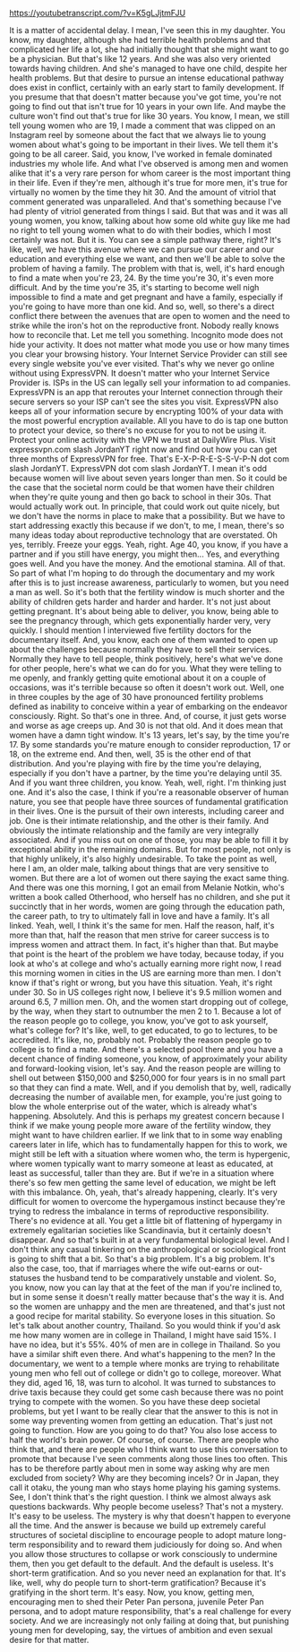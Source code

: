 https://youtubetranscript.com/?v=K5gLJjtmFJU

 It is a matter of accidental delay. I mean, I've seen this in my daughter. You know, my daughter, although she had terrible health problems and that complicated her life a lot, she had initially thought that she might want to go be a physician. But that's like 12 years. And she was also very oriented towards having children. And she's managed to have one child, despite her health problems. But that desire to pursue an intense educational pathway does exist in conflict, certainly with an early start to family development. If you presume that that doesn't matter because you've got time, you're not going to find out that isn't true for 10 years in your own life. And maybe the culture won't find out that's true for like 30 years. You know, I mean, we still tell young women who are 19, I made a comment that was clipped on an Instagram reel by someone about the fact that we always lie to young women about what's going to be important in their lives. We tell them it's going to be all career. Said, you know, I've worked in female dominated industries my whole life. And what I've observed is among men and women alike that it's a very rare person for whom career is the most important thing in their life. Even if they're men, although it's true for more men, it's true for virtually no women by the time they hit 30. And the amount of vitriol that comment generated was unparalleled. And that's something because I've had plenty of vitriol generated from things I said. But that was and it was all young women, you know, talking about how some old white guy like me had no right to tell young women what to do with their bodies, which I most certainly was not. But it is. You can see a simple pathway there, right? It's like, well, we have this avenue where we can pursue our career and our education and everything else we want, and then we'll be able to solve the problem of having a family. The problem with that is, well, it's hard enough to find a mate when you're 23, 24. By the time you're 30, it's even more difficult. And by the time you're 35, it's starting to become well nigh impossible to find a mate and get pregnant and have a family, especially if you're going to have more than one kid. And so, well, so there's a direct conflict there between the avenues that are open to women and the need to strike while the iron's hot on the reproductive front. Nobody really knows how to reconcile that. Let me tell you something. Incognito mode does not hide your activity. It does not matter what mode you use or how many times you clear your browsing history. Your Internet Service Provider can still see every single website you've ever visited. That's why we never go online without using ExpressVPN. It doesn't matter who your Internet Service Provider is. ISPs in the US can legally sell your information to ad companies. ExpressVPN is an app that reroutes your Internet connection through their secure servers so your ISP can't see the sites you visit. ExpressVPN also keeps all of your information secure by encrypting 100% of your data with the most powerful encryption available. All you have to do is tap one button to protect your device, so there's no excuse for you to not be using it. Protect your online activity with the VPN we trust at DailyWire Plus. Visit expressvpn.com slash JordanYT right now and find out how you can get three months of ExpressVPN for free. That's E-X-P-R-E-S-S-V-P-N dot com slash JordanYT. ExpressVPN dot com slash JordanYT. I mean it's odd because women will live about seven years longer than men. So it could be the case that the societal norm could be that women have their children when they're quite young and then go back to school in their 30s. That would actually work out. In principle, that could work out quite nicely, but we don't have the norms in place to make that a possibility. But we have to start addressing exactly this because if we don't, to me, I mean, there's so many ideas today about reproductive technology that are overstated. Oh yes, terribly. Freeze your eggs. Yeah, right. Age 40, you know, if you have a partner and if you still have energy, you might then... Yes, and everything goes well. And you have the money. And the emotional stamina. All of that. So part of what I'm hoping to do through the documentary and my work after this is to just increase awareness, particularly to women, but you need a man as well. So it's both that the fertility window is much shorter and the ability of children gets harder and harder and harder. It's not just about getting pregnant. It's about being able to deliver, you know, being able to see the pregnancy through, which gets exponentially harder very, very quickly. I should mention I interviewed five fertility doctors for the documentary itself. And, you know, each one of them wanted to open up about the challenges because normally they have to sell their services. Normally they have to tell people, think positively, here's what we've done for other people, here's what we can do for you. What they were telling to me openly, and frankly getting quite emotional about it on a couple of occasions, was it's terrible because so often it doesn't work out. Well, one in three couples by the age of 30 have pronounced fertility problems defined as inability to conceive within a year of embarking on the endeavor consciously. Right. So that's one in three. And, of course, it just gets worse and worse as age creeps up. And 30 is not that old. And it does mean that women have a damn tight window. It's 13 years, let's say, by the time you're 17. By some standards you're mature enough to consider reproduction, 17 or 18, on the extreme end. And then, well, 35 is the other end of that distribution. And you're playing with fire by the time you're delaying, especially if you don't have a partner, by the time you're delaying until 35. And if you want three children, you know. Yeah, well, right. I'm thinking just one. And it's also the case, I think if you're a reasonable observer of human nature, you see that people have three sources of fundamental gratification in their lives. One is the pursuit of their own interests, including career and job. One is their intimate relationship, and the other is their family. And obviously the intimate relationship and the family are very integrally associated. And if you miss out on one of those, you may be able to fill it by exceptional ability in the remaining domains. But for most people, not only is that highly unlikely, it's also highly undesirable. To take the point as well, here I am, an older male, talking about things that are very sensitive to women. But there are a lot of women out there saying the exact same thing. And there was one this morning, I got an email from Melanie Notkin, who's written a book called Otherhood, who herself has no children, and she put it succinctly that in her words, women are going through the education path, the career path, to try to ultimately fall in love and have a family. It's all linked. Yeah, well, I think it's the same for men. Half the reason, half, it's more than that, half the reason that men strive for career success is to impress women and attract them. In fact, it's higher than that. But maybe that point is the heart of the problem we have today, because today, if you look at who's at college and who's actually earning more right now, I read this morning women in cities in the US are earning more than men. I don't know if that's right or wrong, but you have this situation. Yeah, it's right under 30. So in US colleges right now, I believe it's 9.5 million women and around 6.5, 7 million men. Oh, and the women start dropping out of college, by the way, when they start to outnumber the men 2 to 1. Because a lot of the reason people go to college, you know, you've got to ask yourself, what's college for? It's like, well, to get educated, to go to lectures, to be accredited. It's like, no, probably not. Probably the reason people go to college is to find a mate. And there's a selected pool there and you have a decent chance of finding someone, you know, of approximately your ability and forward-looking vision, let's say. And the reason people are willing to shell out between $150,000 and $250,000 for four years is in no small part so that they can find a mate. Well, and if you demolish that by, well, radically decreasing the number of available men, for example, you're just going to blow the whole enterprise out of the water, which is already what's happening. Absolutely. And this is perhaps my greatest concern because I think if we make young people more aware of the fertility window, they might want to have children earlier. If we link that to in some way enabling careers later in life, which has to fundamentally happen for this to work, we might still be left with a situation where women who, the term is hypergenic, where women typically want to marry someone at least as educated, at least as successful, taller than they are. But if we're in a situation where there's so few men getting the same level of education, we might be left with this imbalance. Oh, yeah, that's already happening, clearly. It's very difficult for women to overcome the hypergamous instinct because they're trying to redress the imbalance in terms of reproductive responsibility. There's no evidence at all. You get a little bit of flattening of hypergamy in extremely egalitarian societies like Scandinavia, but it certainly doesn't disappear. And so that's built in at a very fundamental biological level. And I don't think any casual tinkering on the anthropological or sociological front is going to shift that a bit. So that's a big problem. It's a big problem. It's also the case, too, that if marriages where the wife out-earns or out-statuses the husband tend to be comparatively unstable and violent. So, you know, now you can lay that at the feet of the man if you're inclined to, but in some sense it doesn't really matter because that's the way it is. And so the women are unhappy and the men are threatened, and that's just not a good recipe for marital stability. So everyone loses in this situation. So let's talk about another country, Thailand. So you would think if you'd ask me how many women are in college in Thailand, I might have said 15%. I have no idea, but it's 55%. 40% of men are in college in Thailand. So you have a similar shift even there. And what's happening to the men? In the documentary, we went to a temple where monks are trying to rehabilitate young men who fell out of college or didn't go to college, moreover. What they did, aged 16, 18, was turn to alcohol. It was turned to substances to drive taxis because they could get some cash because there was no point trying to compete with the women. So you have these deep societal problems, but yet I want to be really clear that the answer to this is not in some way preventing women from getting an education. That's just not going to function. How are you going to do that? You also lose access to half the world's brain power. Of course, of course. There are people who think that, and there are people who I think want to use this conversation to promote that because I've seen comments along those lines too often. This has to be therefore partly about men in some way asking why are men excluded from society? Why are they becoming incels? Or in Japan, they call it otaku, the young man who stays home playing his gaming systems. See, I don't think that's the right question. I think we almost always ask questions backwards. Why people become useless? That's not a mystery. It's easy to be useless. The mystery is why that doesn't happen to everyone all the time. And the answer is because we build up extremely careful structures of societal discipline to encourage people to adopt mature long-term responsibility and to reward them judiciously for doing so. And when you allow those structures to collapse or work consciously to undermine them, then you get default to the default. And the default is useless. It's short-term gratification. And so you never need an explanation for that. It's like, well, why do people turn to short-term gratification? Because it's gratifying in the short term. It's easy. Now, you know, getting men, encouraging men to shed their Peter Pan persona, juvenile Peter Pan persona, and to adopt mature responsibility, that's a real challenge for every society. And we are increasingly not only failing at doing that, but punishing young men for developing, say, the virtues of ambition and even sexual desire for that matter.